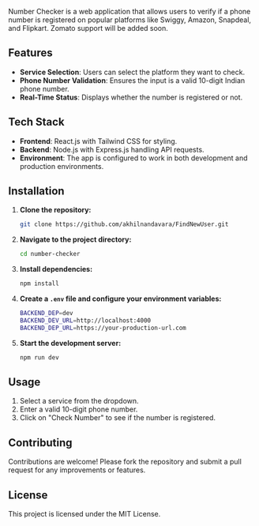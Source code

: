 

Number Checker is a web application that allows users to verify if a phone number is registered on popular platforms like Swiggy, Amazon, Snapdeal, and Flipkart. Zomato support will be added soon.

## Features

- **Service Selection**: Users can select the platform they want to check.
- **Phone Number Validation**: Ensures the input is a valid 10-digit Indian phone number.
- **Real-Time Status**: Displays whether the number is registered or not.

## Tech Stack

- **Frontend**: React.js with Tailwind CSS for styling.
- **Backend**: Node.js with Express.js handling API requests.
- **Environment**: The app is configured to work in both development and production environments.

## Installation

1. **Clone the repository:**
   ```bash
   git clone https://github.com/akhilnandavara/FindNewUser.git
   ```
2. **Navigate to the project directory:**
   ```bash
   cd number-checker
   ```
3. **Install dependencies:**
   ```bash
   npm install
   ```
4. **Create a `.env` file and configure your environment variables:**
   ```bash
   BACKEND_DEP=dev
   BACKEND_DEV_URL=http://localhost:4000
   BACKEND_DEP_URL=https://your-production-url.com
   ```
5. **Start the development server:**
   ```bash
   npm run dev
   ```

## Usage

1. Select a service from the dropdown.
2. Enter a valid 10-digit phone number.
3. Click on "Check Number" to see if the number is registered.

## Contributing

Contributions are welcome! Please fork the repository and submit a pull request for any improvements or features.

## License

This project is licensed under the MIT License.
```